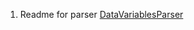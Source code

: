 1. Readme for parser [DataVariablesParser](https://gitlab.epu.ntua.gr/paris-reinforce/i2amparis_parsers/-/blob/master/DataVariablesParser/README.md)

